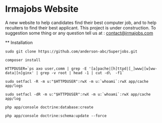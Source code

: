 Irmajobs Website
=================

A new website to help candidates find their best computer job, and to help recuiters to find their best applicant.
This project is under construction.
To suggestion some thing or any question tell us at : contact@irmajobs.com

** Installation 

    sudo git clone https://github.com/anderson-abc/Superjobs.git

    composer install

    HTTPDUSER=`ps axo user,comm | grep -E '[a]pache|[h]ttpd|[_]www|[w]ww-data|[n]ginx' | grep -v root | head -1 | cut -d\  -f1`

    sudo setfacl -R -m u:"$HTTPDUSER":rwX -m u:`whoami`:rwX app/cache app/logs

    sudo setfacl -dR -m u:"$HTTPDUSER":rwX -m u:`whoami`:rwX app/cache app/log

    php app/console doctrine:database:create

    php app/console doctrine:schema:update --force

